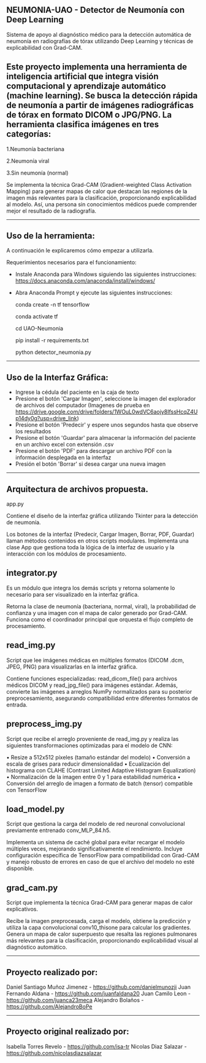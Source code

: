 ## NEUMONIA-UAO - Detector de Neumonía con Deep Learning

Sistema de apoyo al diagnóstico médico para la detección automática de neumonía en radiografías de tórax utilizando Deep Learning y técnicas
de explicabilidad con Grad-CAM.


## Este proyecto implementa una herramienta de inteligencia artificial que integra visión computacional y aprendizaje automático (machine learning). Se busca la detección rápida de neumonía a partir de imágenes radiográficas de tórax en formato DICOM o JPG/PNG. La herramienta clasifica imágenes en tres categorías:

1.Neumonía bacteriana

2.Neumonía viral

3.Sin neumonía (normal)

Se implementa la técnica Grad-CAM (Gradient-weighted Class Activation Mapping) para generar mapas de calor que destacan las regiones de la imagen más relevantes para la clasificación, proporcionando explicabilidad al modelo. Así, una persona sin conocimientos médicos puede comprender mejor el resultado de la radiografía.

---

## Uso de la herramienta:

A continuación le explicaremos cómo empezar a utilizarla.

Requerimientos necesarios para el funcionamiento:

- Instale Anaconda para Windows siguiendo las siguientes instrucciones:
  https://docs.anaconda.com/anaconda/install/windows/

- Abra Anaconda Prompt y ejecute las siguientes instrucciones:

  conda create -n tf tensorflow

  conda activate tf

  cd UAO-Neumonia

  pip install -r requirements.txt

  python detector_neumonia.py

---

## Uso de la Interfaz Gráfica:

- Ingrese la cédula del paciente en la caja de texto
- Presione el botón 'Cargar Imagen', seleccione la imagen del explorador de archivos del computador (Imagenes de prueba en https://drive.google.com/drive/folders/1WOuL0wdVC6aojy8IfssHcqZ4Up14dy0g?usp=drive_link)
- Presione el botón 'Predecir' y espere unos segundos hasta que observe los resultados
- Presione el botón 'Guardar' para almacenar la información del paciente en un archivo excel con extensión .csv
- Presione el botón 'PDF' para descargar un archivo PDF con la información desplegada en la interfaz
- Presión el botón 'Borrar' si desea cargar una nueva imagen

---

## Arquitectura de archivos propuesta.
app.py

Contiene el diseño de la interfaz gráfica utilizando Tkinter para la detección de neumonía.

Los botones de la interfaz (Predecir, Cargar Imagen, Borrar, PDF, Guardar) llaman métodos contenidos en otros scripts modulares. 
Implementa una clase App que gestiona toda la lógica de la interfaz de usuario y la interacción con los módulos de procesamiento.

## integrator.py

Es un módulo que integra los demás scripts y retorna solamente lo necesario para ser visualizado en la interfaz gráfica.

Retorna la clase de neumonía (bacteriana, normal, viral), la probabilidad de confianza y una imagen con el mapa de calor generado
por Grad-CAM. Funciona como el coordinador principal que orquesta el flujo completo de procesamiento.

## read_img.py

Script que lee imágenes médicas en múltiples formatos (DICOM .dcm, JPEG, PNG) para visualizarlas en la interfaz gráfica.

Contiene funciones especializadas: read_dicom_file() para archivos médicos DICOM y read_jpg_file() para imágenes estándar. 
Además, convierte las imágenes a arreglos NumPy normalizados para su posterior preprocesamiento, asegurando compatibilidad entre diferentes formatos de entrada.

## preprocess_img.py

Script que recibe el arreglo proveniente de read_img.py y realiza las siguientes transformaciones optimizadas para el modelo de CNN:

•  Resize a 512x512 píxeles (tamaño estándar del modelo)
•  Conversión a escala de grises para reducir dimensionalidad
•  Ecualización del histograma con CLAHE (Contrast Limited Adaptive Histogram Equalization)
•  Normalización de la imagen entre 0 y 1 para estabilidad numérica
•  Conversión del arreglo de imagen a formato de batch (tensor) compatible con TensorFlow

## load_model.py

Script que gestiona la carga del modelo de red neuronal convolucional previamente entrenado conv_MLP_84.h5.

Implementa un sistema de caché global para evitar recargar el modelo múltiples veces, mejorando significativamente el rendimiento. 
Incluye configuración específica de TensorFlow para compatibilidad con Grad-CAM y manejo robusto de errores en caso de que el archivo del modelo no esté disponible.

## grad_cam.py

Script que implementa la técnica Grad-CAM para generar mapas de calor explicativos.

Recibe la imagen preprocesada, carga el modelo, obtiene la predicción y utiliza la capa convolucional conv10_thisone para calcular los gradientes.
Genera un mapa de calor superpuesto que resalta las regiones pulmonares más relevantes para la clasificación, proporcionando explicabilidad visual al
diagnóstico automático.

---
## Proyecto realizado por:



Daniel Santiago Muñoz Jimenez - https://github.com/danielmunozji
Juan Fernando Aldana - https://github.com/juanfaldana20
Juan Camilo Leon - https://github.com/juanca23meca
Alejandro Bolaños - https://github.com/AlejandroBoPe



---

## Proyecto original realizado por:

Isabella Torres Revelo - https://github.com/isa-tr
Nicolas Diaz Salazar - https://github.com/nicolasdiazsalazar
